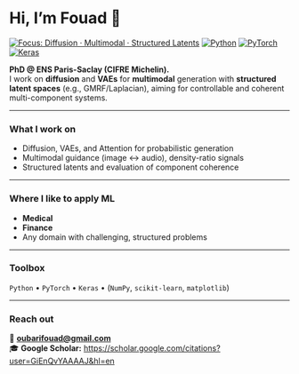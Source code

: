 # Hi, I’m Fouad 👋

[![Focus: Diffusion · Multimodal · Structured Latents](https://img.shields.io/badge/Focus-Diffusion_%7C_Multimodal_%7C_Structured%20Latents-blue)](#)
[![Python](https://img.shields.io/badge/Python-3.9%2B-informational)](#)
[![PyTorch](https://img.shields.io/badge/PyTorch-2.x-red)](#)
[![Keras](https://img.shields.io/badge/Keras--orange)](#)

**PhD @ ENS Paris-Saclay (CIFRE Michelin).**  
I work on **diffusion** and **VAEs** for **multimodal** generation with **structured latent spaces** (e.g., GMRF/Laplacian), aiming for controllable and coherent multi-component systems.

---

### What I work on
- Diffusion, VAEs, and Attention for probabilistic generation  
- Multimodal guidance (image ↔ audio), density-ratio signals  
- Structured latents and evaluation of component coherence

---

### Where I like to apply ML
- **Medical**
- **Finance**
- Any domain with challenging, structured problems

---

### Toolbox
`Python` • `PyTorch` • `Keras` • (`NumPy`, `scikit-learn`, `matplotlib`)

---

### Reach out
📧 **oubarifouad@gmail.com**  
🎓 **Google Scholar:** https://scholar.google.com/citations?user=GiEnQvYAAAAJ&hl=en
